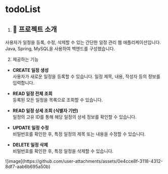 # todoList

1. ## 📌 프로젝트 소개
사용자가 일정을 등록, 수정, 삭제할 수 있는 간단한 일정 관리 웹 애플리케이션입니다.  
Java, Spring, MySQL을 사용하여 백엔드를 구성했습니다.  

2. 제공하는 기능  
- **CREATE 일정 생성**  
   사용자가 새로운 일정을 등록할 수 있습니다. 일정 제목, 내용, 작성자 등의 정보를 입력합니다.  


- **READ 일정 전체 조회**  
  등록된 모든 일정을 목록으로 조회할 수 있습니다.  


- **READ 일정 상세 조회 (식별자 기반)**  
  일정의 고유 ID를 통해 해당 일정의 상세 정보를 확인할 수 있습니다.  


- **UPDATE 일정 수정**  
  비밀번호를 확인한 후, 특정 일정의 제목 또는 내용을 수정할 수 있습니다.  


- **DELETE 일정 삭제**  
  비밀번호를 확인한 후, 특정 일정을 삭제할 수 있습니다.  

<ERD>
![image](https://github.com/user-attachments/assets/0e4cce8f-3118-4312-8df7-aab6b695a50b)

